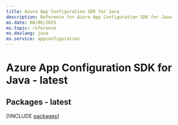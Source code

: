 ```yaml
---
title: Azure App Configuration SDK for Java
description: Reference for Azure App Configuration SDK for Java
ms.date: 08/06/2025
ms.topic: reference
ms.devlang: java
ms.service: appconfiguration
---
```

# Azure App Configuration SDK for Java - latest
## Packages - latest
[!INCLUDE [packages](app-configuration-index.md)]
